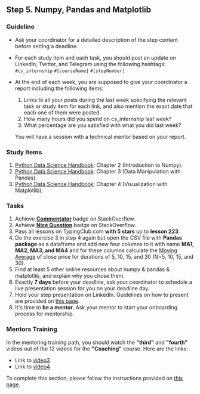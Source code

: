 ## Step 5. Numpy, Pandas and Matplotlib

### Guideline

- Ask your coordinator for a detailed description of the step content before setting a deadline.

- For each study item and each task, you should post an update on LinkedIn, Twitter, and Telegram using the following hashtags:
`#cs_internship`
`#[courseName]`
`#[stepNumber]`

- At the end of each week, you are supposed to give your coordinator a report including the following items:
  1. Links to all your posts during the last week specifying the relevant task or study item for each link, and also mention the exact date that each one of them were posted.
  2. How many hours did you spend on cs_internship last week?
  3. What percentage are you satisfied with what you did last week?
  
  You will have a session with a technical mentor based on your report.
  
  
### Study Items

  1. [Python Data Science Handbook](README.md): Chapter 2 (Introduction to Numpy).
  2. [Python Data Science Handbook](README.md): Chapter 3 (Data Manipulation with Pandas).
  3. [Python Data Science Handbook](README.md): Chapter 4 (Visualization with Matplotlib).

### Tasks

 1. Achieve [**Commentator**](https://stackoverflow.com/help/badges/31/commentator) badge on StackOverflow.
 2. Achieve [**Nice Question**](https://stackoverflow.com/help/badges/20/nice%20question) badge on StackOverflow.
 3. Pass all lessons on TypingClub.com **with 5 stars** up to **lesson 223**.
 4. Do the exercise 3 in step 4 again but open the CSV file with **Pandas package** as a dataframe and add new four columns to it with name **MA1, MA2, MA3, and MA4** and for these columns calculate the [Moving Average](https://en.wikipedia.org/wiki/Moving_average) of close price for durations of 5, 10, 15, and 30 (N=5, 10, 15, and 30).
 5. Find at least 5 other online resources about numpy & pandas & matplotlib, and explain why you chose them.
 6. Exactly **7 days** before your deadline, ask your coordinator to schedule a live presentation session for you on your deadline day.
 7. Hold your step presentation on LinkedIn. Guidelines on how to present are provided on [this page](https://github.com/cs-internship/cs-internship-spec/blob/master/courses/presentation-guidelines.md).
 8. It's time to **be a mentor**. Ask your mentor to start your onboarding process for mentorship.


### Mentors Training

In the mentoring training path, you should watch the **"third"** and **"fourth"** videos out of the 12 videos for the **"Coaching"** course. Here are the links:

- Link to [video3](https://drive.google.com/drive/folders/1O4JD5_fs6ako8-kvxhjv7_1qg6eoawvN?usp=share_link)
- Link to [video4](https://drive.google.com/drive/folders/1v38qtor7nZ00mPQDNbke8BNwgHK_vb6K)

To complete this section, please follow the instructions provided on [this page](https://github.com/cs-internship/cs-internship-spec/blob/master/courses/mentoring-workshops-instruction.md).
 
